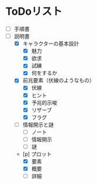 # ToDoリスト
- [ ] 手順書
- [ ] 説明書
  - [x] キャラクターの基本設計
    - [x] 魅力
    - [x] 欲求
    - [x] 試練
    - [x] 何をするか
  - [x] 前兆要素（伏線のようなもの）
    - [x] 伏線
    - [x] ヒント
    - [x] 予兆的示唆
    - [x] リザーブ
    - [x] フラグ
  - [ ] 情報開示と謎
    - [ ] ノート
    - [ ] 情報開示
    - [ ] 謎
  - [p] プロット
    - [x] 要素
    - [x] 概要
    - [ ] 詳細
